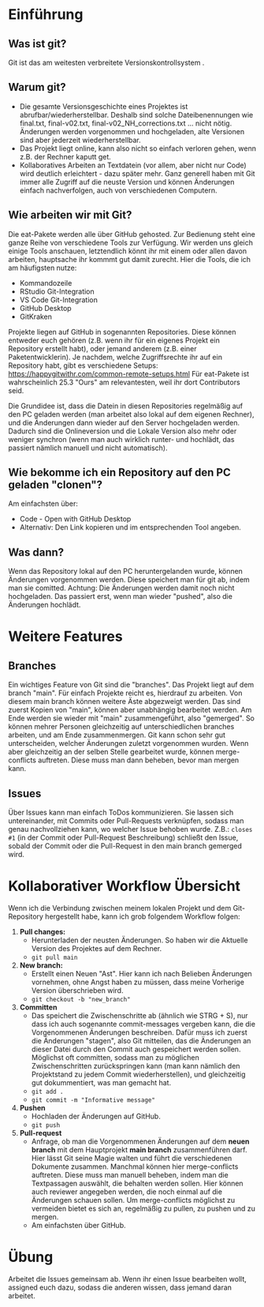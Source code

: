 # Einführung
## Was ist git?
Git ist das am weitesten verbreitete Versionskontrollsystem . 

## Warum git?
* Die gesamte Versionsgeschichte eines Projektes ist abrufbar/wiederherstellbar. Deshalb sind solche Dateibenennungen wie final.txt, final-v02.txt, final-v02_NH_corrections.txt ... nicht nötig. Änderungen werden vorgenommen und hochgeladen, alte Versionen sind aber jederzeit wiederherstellbar.
* Das Projekt liegt online, kann also nicht so einfach verloren gehen, wenn z.B. der Rechner kaputt get.
* Kollaboratives Arbeiten an Textdatein (vor allem, aber nicht nur Code) wird deutlich erleichtert - dazu später mehr. Ganz generell haben mit Git immer alle Zugriff auf die neuste Version und können Änderungen einfach nachverfolgen, auch von verschiedenen Computern.

## Wie arbeiten wir mit Git?
Die eat-Pakete werden alle über GitHub gehosted. Zur Bedienung steht eine ganze Reihe von verschiedene Tools zur Verfügung. Wir werden uns gleich einige Tools anschauen, letztendlich könnt ihr mit einem oder allen davon arbeiten, hauptsache ihr kommmt gut damit zurecht.
Hier die Tools, die ich am häufigsten nutze:
* Kommandozeile
* RStudio Git-Integration
* VS Code Git-Integration
* GitHub Desktop
* GitKraken

Projekte liegen auf GitHub in sogenannten Repositories. Diese können entweder euch gehören (z.B. wenn ihr für ein eigenes Projekt ein Repository erstellt habt), oder jemand anderem (z.B. einer Paketentwicklerin). 
Je nachdem, welche Zugriffsrechte ihr auf ein Repository habt, gibt es verschiedene Setups: https://happygitwithr.com/common-remote-setups.html
Für eat-Pakete ist wahrscheinlich 25.3 "Ours" am relevantesten, weil ihr dort Contributors seid. 

Die Grundidee ist, dass die Datein in diesen Repositories regelmäßig auf den PC geladen werden (man arbeitet also lokal auf dem eigenen Rechner), und die Änderungen dann wieder auf den Server hochgeladen werden. Dadurch sind die Onlineversion und die Lokale Version also mehr oder weniger synchron (wenn man auch wirklich runter- und hochlädt, das passiert nämlich manuell und nicht automatisch). 

## Wie bekomme ich ein Repository auf den PC geladen "clonen"?
Am einfachsten über:
- Code - Open with GitHub Desktop
- Alternativ: Den Link kopieren und im entsprechenden Tool angeben. 

## Was dann?
Wenn das Repository lokal auf den PC heruntergelanden wurde, können Änderungen vorgenommen werden. 
Diese speichert man für git ab, indem man sie comitted. 
Achtung: Die Änderungen werden damit noch nicht hochgeladen.
Das passiert erst, wenn man wieder "pushed", also die Änderungen hochlädt.


# Weitere Features
## Branches
Ein wichtiges Feature von Git sind die "branches".
Das Projekt liegt auf dem branch "main". 
Für einfach Projekte reicht es, hierdrauf zu arbeiten.
Von diesem main branch können weitere Äste abgezweigt werden.
Das sind zuerst Kopien von "main", können aber unabhängig bearbeitet werden.
Am Ende werden sie wieder mit "main" zusammengeführt, also "gemerged".
So können mehrer Personen gleichzeitig auf unterschiedlichen branches arbeiten, und am Ende zusammenmergen.
Git kann schon sehr gut unterscheiden, welcher Änderungen zuletzt vorgenommen wurden. 
Wenn aber gleichzeitig an der selben Stelle gearbeitet wurde, können merge-conflicts auftreten.
Diese muss man dann beheben, bevor man mergen kann.

## Issues
Über Issues kann man einfach ToDos kommunizieren. Sie lassen sich untereinander, mit Commits oder Pull-Requests verknüpfen, sodass man genau nachvollziehen kann, wo welcher Issue behoben wurde. Z.B.: `closes #1` (in der Commit oder Pull-Request Beschreibung) schließt den Issue, sobald der Commit oder die Pull-Request in den main branch gemerged wird.

# Kollaborativer Workflow Übersicht
Wenn ich die Verbindung zwischen meinem lokalen Projekt und dem Git-Repository hergestellt habe, kann ich grob folgendem Workflow folgen: 
1) **Pull changes:**
   - Herunterladen der neusten Änderungen. So haben wir die Aktuelle Version des Projektes auf dem Rechner.
   - `git pull main`
2) **New branch:**
   - Erstellt einen Neuen "Ast". Hier kann ich nach Belieben Änderungen vornehmen, ohne Angst haben zu müssen, dass meine Vorherige Version überschrieben wird.
   - `git checkout -b "new_branch"`
3) **Committen**
   - Das speichert die Zwischenschritte ab (ähnlich wie STRG + S), nur dass ich auch sogenannte commit-messages vergeben kann, die die Vorgenommenen Änderungen beschreiben. Dafür muss ich zuerst die Änderungen "stagen", also Git mitteilen, das die Änderungen an dieser Datei durch den Commit auch gespeichert werden sollen. Möglichst oft committen, sodass man zu möglichen Zwischenschritten zurückspringen kann (man kann nämlich den Projektstand zu jedem Commit wiederherstellen), und gleichzeitig gut dokummentiert, was man gemacht hat. 
   - `git add .`
   - `git commit -m "Informative message"`
4) **Pushen**
   - Hochladen der Änderungen auf GitHub.
   - `git push`
5) **Pull-request**
   - Anfrage, ob man die Vorgenommenen Änderungen auf dem **neuen branch** mit dem Hauptprojekt **main branch** zusammenführen darf. Hier lässt Git seine Magie walten und führt die verschiedenen Dokumente zusammen. Manchmal können hier merge-conflicts auftreten. Diese muss man manuell beheben, indem man die Textpassagen auswählt, die behalten werden sollen. Hier können auch reviewer angegeben werden, die noch einmal auf die Änderungen schauen sollen. Um merge-conflicts möglichst zu vermeiden bietet es sich an, regelmäßig zu pullen, zu pushen und zu mergen. 
   - Am einfachsten über GitHub.

# Übung
Arbeitet die Issues gemeinsam ab. Wenn ihr einen Issue bearbeiten wollt, assigned euch dazu, sodass die anderen wissen, dass jemand daran arbeitet.
